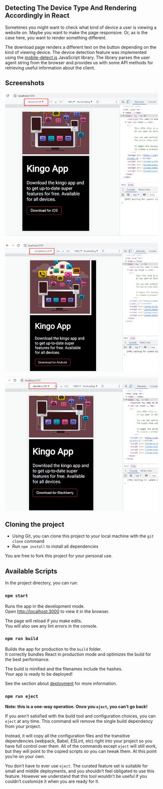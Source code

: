 ## Detecting The Device Type And Rendering Accordingly in React
Sometimes you might want to check what kind of device a user is viewing a website on. Maybe you want to make the page responsive. Or, as is the case here, you want to render something different.

The download page renders a different text on the button depending on the kind of viewing device. The device detection feature was implemented using the [mobile-detect.js](https://www.npmjs.com/package/mobile-detect) JavaScript library. The library parses the user agent string from the browser and provides us with some API methods for retrieving useful information about the client.

## Screenshots
![For iOS](images/ios.png)

![For Android](images/android.png)

![For Blackberry](images/blackberry.png)


## Cloning the project
- Using Git, you can clone this project to your local machine with the `git clone` command
- Run `npm install` to install all dependencies

You are free to fork this project for your personal use.


## Available Scripts

In the project directory, you can run:

### `npm start`

Runs the app in the development mode.\
Open [http://localhost:3000](http://localhost:3000) to view it in the browser.

The page will reload if you make edits.\
You will also see any lint errors in the console.


### `npm run build`

Builds the app for production to the `build` folder.\
It correctly bundles React in production mode and optimizes the build for the best performance.

The build is minified and the filenames include the hashes.\
Your app is ready to be deployed!

See the section about [deployment](https://facebook.github.io/create-react-app/docs/deployment) for more information.

### `npm run eject`

**Note: this is a one-way operation. Once you `eject`, you can’t go back!**

If you aren’t satisfied with the build tool and configuration choices, you can `eject` at any time. This command will remove the single build dependency from your project.

Instead, it will copy all the configuration files and the transitive dependencies (webpack, Babel, ESLint, etc) right into your project so you have full control over them. All of the commands except `eject` will still work, but they will point to the copied scripts so you can tweak them. At this point you’re on your own.

You don’t have to ever use `eject`. The curated feature set is suitable for small and middle deployments, and you shouldn’t feel obligated to use this feature. However we understand that this tool wouldn’t be useful if you couldn’t customize it when you are ready for it.
